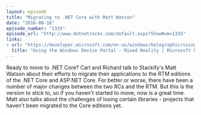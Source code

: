 ```yaml
---
layout: episode
title: "Migrating to .NET Core with Matt Watson"
date: "2016-08-16"
episode_number: "1335"
episode_url: "http://www.dotnetrocks.com/default.aspx?ShowNum=1335"
links:
- url: "https://developer.microsoft.com/en-us/windows/holographic/using_the_windows_device_portal"
  title: "Using the Windows Device Portal - Mixed Reality | Microsoft Docs"
---
```


Ready to move to .NET Core? Carl and Richard talk to Stackify's Matt Watson about their efforts to migrate their applications to the RTM editions of the .NET Core and ASP.NET Core. For better or worse, there have been a number of major changes between the two RCs and the RTM. But this is the version to stick to, so if you haven't started to move, now is a great time. Matt also talks about the challenges of losing certain libraries - projects that haven't been migrated to the Core editions yet. 
